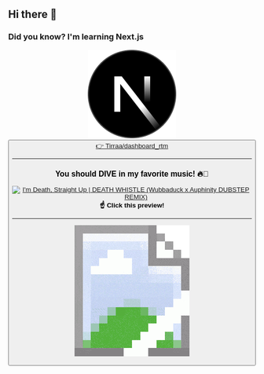 ## Hi there 👋

### Did you know? I'm learning Next.js  

<p align="center">
 <a href="https://github.com/Tirraa/dashboard_rtm"><img alt="Next logo" src="./Assets/next-logo.png"><br></a>
 <button><a href="https://github.com/Tirraa/dashboard_rtm">👉 Tirraa/dashboard_rtm</a>
</p>

---

### You should DIVE in my favorite music! 🔥🎸  

<p align="center"><a href="https://youtu.be/sbzy8dnjVeQ?t=41" title="I'm Death, Straight Up | DEATH WHISTLE (Wubbaduck x Auphinity DUBSTEP REMIX)"><img src="./Assets/im-death.gif" alt="I'm Death, Straight Up | DEATH WHISTLE (Wubbaduck x Auphinity DUBSTEP REMIX)" /></a><br><b>☝️ Click this preview!</b></p>

---

<p align="center">
<picture>
 <source media="(prefers-color-scheme: dark)" srcset="./Assets/dark-mode.png">
 <source media="(prefers-color-scheme: light)" srcset="./Assets/light-mode.png">
 <img alt="HHHHHHHHHHHHAAAAAAAAAAAAAAAAAAAAAAAAAAAAAAAAAAAAAAAAAAAAAAAAAAAAAAA" src="./Assets/broken-img-link.png">
</picture>
</p>
